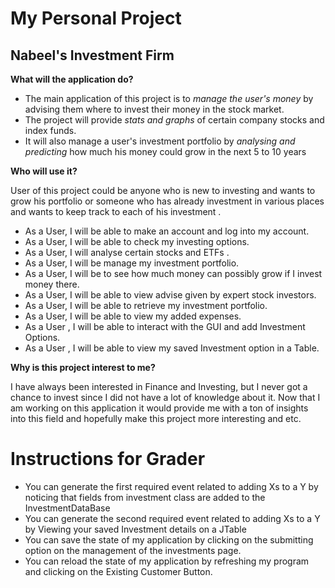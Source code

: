 # My Personal Project

## Nabeel's Investment  Firm


**What will the application do?**

- The main application of this project is to
*manage the user's money* by advising them 
where to invest their money in the stock market.
- The project will provide *stats and graphs* of certain company stocks
and index funds.
- It will also manage a user's investment portfolio by *analysing and predicting* how much 
his money could grow in the next 5 to 10 years

**Who will use it?**

User of this project could be anyone who is new to investing and wants to grow his 
portfolio or someone who has already investment in various places and wants to
keep track to each of his investment . 

- As a User, I will be able to make an account and log into my account.
- As a User, I will be able to check my investing options.
- As a User, I will analyse certain stocks and ETFs .
- As a User, I will be manage my investment portfolio.
- As a User, I will be to see how much money can possibly grow if I invest money there.
- As a User, I will be able to view advise given by expert stock investors.
- As a User, I will be able to retrieve my investment portfolio.
- As a User, I will be able to view my added expenses.
- As a User , I will be able to interact with the GUI and add Investment Options.
- As a User , I will be able to view my saved Investment option in a Table.

**Why is this project interest to me?**

I have always been interested in Finance and Investing, 
but I never got a chance to invest since 
I did not have a lot of knowledge about it.
 Now that I am working on this application it would provide me 
with a ton of insights into this field and hopefully make this project more interesting and etc.

# Instructions for Grader

- You can generate the first required event related to adding Xs to a Y by 
noticing that fields from investment class are added to the InvestmentDataBase
- You can generate the second required event 
 related to adding Xs to a Y by Viewing your saved Investment details on a JTable
- You can save the state of my application by clicking on the submitting option on 
the management of the investments page. 
- You can reload the state of my application by refreshing my program 
and clicking on the Existing Customer Button.
  